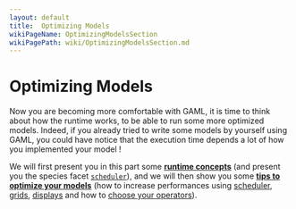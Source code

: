 ```yaml
---
layout: default
title:  Optimizing Models
wikiPageName: OptimizingModelsSection
wikiPagePath: wiki/OptimizingModelsSection.md
---
```


[//]: # (keyword|concept_optimization)
# Optimizing Models

Now you are becoming more comfortable with GAML, it is time to think about how the runtime works, to be able to run some more optimized models. Indeed, if you already tried to write some models by yourself using GAML, you could have notice that the execution time depends a lot of how you implemented your model !

We will first present you in this part some [**runtime concepts**](RuntimeConcepts) (and present you the species facet [`scheduler`](RuntimeConcepts#schedule-agents)), and we will then show you some [**tips to optimize your models**](OptimizingModels) (how to increase performances using [scheduler](OptimizingModels#scheduling), [grids](OptimizingModels#grid), [displays](OptimizingModels#displays) and how to [choose your operators](OptimizingModels#operators)). 
